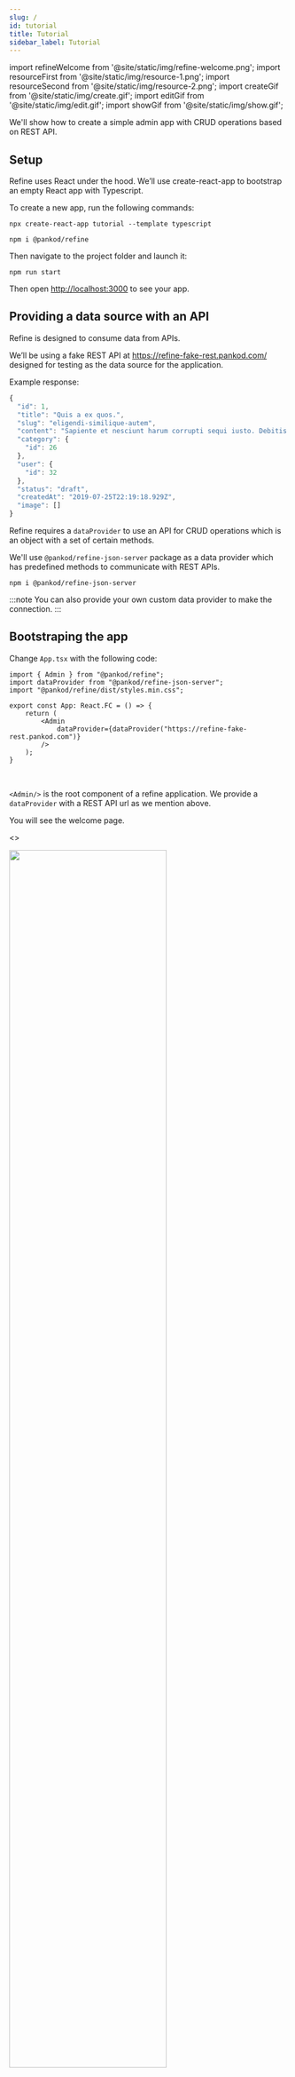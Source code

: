 ```yaml
---
slug: /
id: tutorial
title: Tutorial
sidebar_label: Tutorial
---
```


import refineWelcome from '@site/static/img/refine-welcome.png';
import resourceFirst from '@site/static/img/resource-1.png';
import resourceSecond from '@site/static/img/resource-2.png';
import createGif from '@site/static/img/create.gif';
import editGif from '@site/static/img/edit.gif';
import showGif from '@site/static/img/show.gif';

We'll show how to create a simple admin app with CRUD operations based on REST API.

## Setup

Refine uses React under the hood. We’ll use create-react-app to bootstrap an empty React app with Typescript.

To create a new app, run the following commands:

```
npx create-react-app tutorial --template typescript
```

```
npm i @pankod/refine
```

Then navigate to the project folder and launch it:

```
npm run start
```

Then open [http://localhost:3000](http://localhost:3000) to see your app.

## Providing a data source with an API

Refine is designed to consume data from APIs.

We’ll be using a fake REST API at https://refine-fake-rest.pankod.com/ designed for testing as the data source for the application.

Example response:

```ts title="https://refine-fake-rest.pankod.com/posts/1"
{
  "id": 1,
  "title": "Quis a ex quos.",
  "slug": "eligendi-similique-autem",
  "content": "Sapiente et nesciunt harum corrupti sequi iusto. Debitis explicabo beatae maiores assumenda. Quia velit quam inventore omnis in doloribus et modi aut. Aut deserunt est molestias sunt fugit rerum natus. Consequuntur quam porro doloribus vel nulla non. Suscipit ut deleniti. Consequatur repellat accusamus. Expedita eos hic amet fugit. Magni odio consequatur aut pariatur error eaque culpa. Officiis minus id et.",
  "category": {
    "id": 26
  },
  "user": {
    "id": 32
  },
  "status": "draft",
  "createdAt": "2019-07-25T22:19:18.929Z",
  "image": []
}
```

Refine requires a `dataProvider` to use an API for CRUD operations which is an object with a set of certain methods.

We'll use `@pankod/refine-json-server` package as a data provider which has predefined methods to communicate with REST APIs.

```
npm i @pankod/refine-json-server
```

:::note
You can also provide your own custom data provider to make the connection.
:::

## Bootstraping the app

Change `App.tsx` with the following code:

```tsx title="src/App.tsx"
import { Admin } from "@pankod/refine";
import dataProvider from "@pankod/refine-json-server";
import "@pankod/refine/dist/styles.min.css";

export const App: React.FC = () => {
    return (
        <Admin
            dataProvider={dataProvider("https://refine-fake-rest.pankod.com")}
        />
    );
}
```

<br/>

`<Admin/>` is the root component of a refine application. We provide a `dataProvider` with a REST API url as we mention above.

You will see the welcome page.

<>

<div style={{textAlign: "center"}}>
    <img  width="75%" src={refineWelcome} />
</div>
<br/>
</>

:::tip

```tsx
import "@pankod/refine/dist/styles.min.css";
```

[Refer to theme documentation for further information about importing the default css](#)
:::

## Connect API with Resources

We'll start forming our app by adding a `<Resource>` component as a child.
A `<Resource>` represents an endpoint in the API by given name property. `name` property of `<Resource />` should be one of the endpoints in your API.

We'll demonstrate how to get data at `/posts` endpoint from `https://refine-fake-rest.pankod.com` REST API.

```tsx title="src/App.tsx"
//highlight-next-line
import { Admin, Resource } from "@pankod/refine";
import dataProvider from "@pankod/refine-json-server";

export const App: React.FC = () => {
    return (
        <Admin
            dataProvider={dataProvider("https://refine-fake-rest.pankod.com")}
        >
            //highlight-next-line
            <Resource name="posts" />
        </Admin>
    );
}
```

<br/>

After adding `<Resource>`, app redirects to a url defined by `name` property.

:::info
`refine` handles route matching out of the box. More info about [routing](#).
:::

<>

<div style={{textAlign: "center"}}>
    <img   src={resourceFirst} />
</div>
<br/>
</>

You'll see a 404 page since `<Resource>` doesn't handle data fetching on its own. CRUD operations is to be done with `refine` hooks.

Components for CRUD operations(list, create, edit, show) should be given to `<Resource>` as props. In this example, we are going to set corresponding custom components to `<Resource>` which uses `refine` hooks to handle data operations and display the list of data.

## Showing and interacting with data

Let's create a `PostList` component to fetch and show posts data. This component will be passed as `list` prop to `<Resource>`

```tsx title="pages/posts/list.tsx"
import {
    List,
    TextField,
    TagField,
    DateField,
    Table,
    useTable,
} from "@pankod/refine";
import { IPost } from "interfaces";

export const PostList: React.FC<IResourceComponentsProps> = (props) => {
    const { tableProps } = useTable<IPost>();

    return (
        <List>
            <Table {...tableProps} rowKey="id">
                <Table.Column dataIndex="title" title="title" />
                <Table.Column
                    dataIndex="status"
                    title="status"
                    render={(value) => <TagField value={value} />}
                />
                <Table.Column
                    dataIndex="createdAt"
                    title="createdAt"
                    render={(value) => <DateField format="LLL" value={value} />}
                />
            </Table>
        </List>
    );
};
```

```ts title="interfaces/index.d.ts"
export interface IPost {
    title: string;
    status: "published" | "draft" | "rejected";
    createdAt: string;
}
```

<br/>

### Fetching and managing data

`useTable` is a hook from `refine` that is responsible for fetching data from API with `<Resource>`'s `name` prop using `refine`'s various helper hooks under the hood.

```tsx
const { tableProps } = useTable<IPost>();
```

The `tableProps` includes all necessary props for `<Table>` component to show and interact with data properly.

You can find detailed usage of `useTable` from [here](#).

### Showing and formatting data

We wrap `<Table>` with [`<List>`](#) component from `refine`, which adds extra functionalities like a create button and title to the table view.

:::tip
`<List>` is not an obligation at this point. You can prefer to use your own wrapper component.
:::

`refine` apps uses [ant-design](https://ant.design/components/overview/) components to display data. In this example, we'll use `<Table>` component, which is exposed from ant-design to render a table with one row for each record.

Refer to [ant-design docs](https://ant.design/components/table/#API) for more detailed information about `<Table>`.

The render prop of `<Table.Column>` is used to determine how to format and show data. Each `<Table.Column>` maps a different field in the API response, specified by the `dataIndex` prop.

:::note

```tsx
<Table.Column
    // highlight-next-line
    dataIndex="title"
    title="title"
    // highlight-next-line
    render={(value) => <TextField value={value} />}
/>
```

`value` of render props points to data with key described by `dataIndex`.
:::

We used `<TextField>`, `<TagField>` and `<DateField>` in `<Table.Column>` to show data in the proper format. These are examples of many more field components from `refine` that are based on ant design components.
User has full freedom on how to format and show raw data that comes from render prop including ant design components or custom components.

You can find detailed usage of fields from [here](#).

After creating the `<PostList>` component, now it's time to add it to `<Resource>`.

```tsx title="src/App.tsx"
import { Admin, Resource } from "@pankod/refine";
import dataProvider from "@pankod/refine-json-server";
//highlight-next-line
import { PostList } from "./pages";

export const App: React.FC = () => {
    return (
        <Admin
            dataProvider={dataProvider("https://refine-fake-rest.pankod.com")}
        >
            //highlight-next-line
            <Resource name="posts" list={PostList} />
        </Admin>
    );
}
```

<br />

We can now list `/posts` data successfully as shown below.

<>

<div style={{textAlign: "center"}}>
    <img src={resourceSecond} />
</div>
<br/>
</>

## Handling relationships

Let's say we want to show title of category at `<PostList>`.

[Each post record](#providing-a-data-source-with-an-api) includes a category property that has an id field, which points to a category:

```ts title="https://refine-fake-rest.pankod.com/posts/1"
...
  "category": {
    "id": 26
  }
...
```

<br />

Each category id references a record at `refine-fake-rest.pankod.com/categories` endpoint.

```ts title="https://refine-fake-rest.pankod.com/categories/26"
  {
    "id": 26,
    "title": "mock category title",
  }
```

<br />

In order to get data from a different resource, we can use a `refine` hook named `useMany`.

```tsx title="pages/posts/list.tsx"
import {
    List,
    TextField,
    TagField,
    DateField,
    Table,
    useTable,
    //highlight-next-line
    useMany,
} from "@pankod/refine";

//highlight-next-line
import { IPost, ICategory } from "interfaces";

export const PostList: React.FC<IResourceComponentsProps> = (props) => {
    const { tableProps } = useTable<IPost>();

    //highlight-start
    const categoryIds =
        tableProps?.dataSource?.map((item) => item.category.id) ?? [];
    const { data: categoriesData, isLoading } = useMany<ICategory>(
        "categories",
        categoryIds,
        {
            enabled: categoryIds.length > 0,
        },
    );
    //highlight-end

    return (
        <List>
            <Table {...tableProps} rowKey="id">
                <Table.Column dataIndex="title" title="title" />
                <Table.Column
                    dataIndex="status"
                    title="status"
                    render={(value) => <TagField value={value} />}
                />
                <Table.Column
                    dataIndex="createdAt"
                    title="createdAt"
                    render={(value) => <DateField format="LLL" value={value} />}
                />
                //highlight-start
                <Table.Column
                    dataIndex={["category", "id"]}
                    title="category"
                    render={(value) => {
                        if (isLoading) {
                            return <TextField value="Loading..." />;
                        }

                        return (
                            <TextField
                                value={
                                    categoriesData?.data.find(
                                        (item) => item.id === value,
                                    )?.title
                                }
                            />
                        );
                    }}
                />
                //highlight-end
            </Table>
        </List>
    );
};
```

```ts title="interfaces/index.d.ts"
// highlight-start
export interface ICategory {
    id: string;
    title: string;
}
// highlight-end

export interface IPost {
    title: string;
    status: "published" | "draft" | "rejected";
    // highlight-next-line
    category: ICategory;
    createdAt: string;
}
```

:::tip
We can reach nested properties of table data by using an array.

```
 dataIndex={["category", "id"]}
```

:::

<br />

`useMany` expects the external resource endpoint and an array of ids. It fetches and returns data with loading status.

We collect `categoryId`' s from list data at `/posts` endpoint and send to `useMany`.

:::note

```tsx
enabled: categoryIds.length > 0;
```

We set a condition to start fetching only when data is available.
:::

To show category title field, find the title corresponding to the catogory id of the current record in data returned by `useMany`,

[Refer to `useMany` documentation for detailed usage. &#8594](#)

## Editing a record

We'll implement a page for editing an existing record.

Let's create a `<PostEdit>` component to edit an existing post. This component will be passed as `list` prop to `<Resource>`.

```tsx title="pages/posts/edit.tsx"
import { useForm, Form, Input, Select, Edit, useSelect } from "@pankod/refine";
import { IPost } from "interfaces";

export const PostEdit = () => {
    const { formProps, saveButtonProps, queryResult } = useForm<IPost>();

    const { selectProps: categorySelectProps } = useSelect<IPost>({
        resource: "categories",
        defaultValue: queryResult?.data?.data?.category.id,
    });

    return (
        <Edit saveButtonProps={saveButtonProps}>
            <Form {...formProps} wrapperCol={{ span: 14 }} layout="vertical">
                <Form.Item label="Title" name="title">
                    <Input />
                </Form.Item>
                <Form.Item label="Status" name="status">
                    <Select
                        options={[
                            {
                                label: "Published",
                                value: "published",
                            },
                            {
                                label: "Draft",
                                value: "draft",
                            },
                            {
                                label: "Rejected",
                                value: "rejected",
                            },
                        ]}
                    />
                </Form.Item>
                <Form.Item label="Category" name={["category", "id"]}>
                    <Select {...categForySelectProps} />
                </Form.Item>
            </Form>
        </Edit>
    );
};
```

<br />

After creating the `<PostEdit>` component, now it's time to add it to `<Resource>`.

<br />

```tsx title="src/App.tsx"
import { Admin, Resource } from "@pankod/refine";
import dataProvider from "@pankod/refine-json-server";
//highlight-next-line
import { PostList, PostEdit } from "./pages";

export const App: React.FC = () => {
    return (
        <Admin
            dataProvider={dataProvider("https://refine-fake-rest.pankod.com")}
        >
            <Resource
                name="posts"
                list={PostList}
                //highlight-next-line
                edit={PostEdit}
            />
        </Admin>
    );
}
```

<br />

:::important
`refine` doesn't automatically add an _**edit**_ button by default to each record in `<PostList>` to give access to the edit page which renders the `<PostEdit>` component.

We' ll add a new column to `<Table>` in `<PostList>` to show the action button for edit.
`<EditButton>` from refine can be used to navigate to edit page at `/resources/posts/edit`.

You can find detailed usage of `<EditButton>` from [here](#).

<br />

```tsx title="components/pages/posts.tsx"
import {
    ...
    //highlight-start
    Space,
    EditButton
    //highlight-end
} from "@pankod/refine";

export const PostList: React.FC<IResourceComponentsProps> = (props) => {
...
    <Table.Column
        title="Actions"
        dataIndex="actions"
        render={(
            _text: string | number,
            record: {
                id: string | number;
            },
        ): React.ReactNode => {
            return(
                <Space>
                    <EditButton size="small" recordItemId={record.id} />
                </Space>
        )}}
    />
...
}
```

:::

### Managing the form

`useForm` is another skillful hook from `refine` that is responsible for managing form data like creating and editing.

```tsx
const { formProps, saveButtonProps } = useForm<IPost>();
```

The `formProps` includes all necessary props for `<Form>` component to manage form data properly.
Similarly `saveButtonProps` includes useful properties for a button to submit a form.

[Refer to `useForm` documentation for detailed usage. &#8594](#)

`useSelect` produces props for `<Select>` component from data at another resource. `<Select>` is an Ant-Design component that is exported from `refine` for convenience.

[Refer to `Select` documentation for detailed usage. &#8594](https://ant.design/components/select/)

```tsx
const { selectProps: categorySelectProps } = useSelect<IPost>({
    resource: "categories",
    defaultValue: queryResult?.data?.data?.category.id,
});
```

:::important
`defaultValue` is used to get the value for the current item independent of search, sort and filter parameters.
:::

[Refer to `useSelect` documentation for detailed usage. &#8594](#)

### Editing the form

`refine` apps uses [ant-design form components](https://ant.design/components/form/) to handle form management. In this example, we'll use `<Form>` and `<Form.Item>` component, which is exposed from ant-design to manage form inputs.

We wrap `<Form>` with [`<Edit>`](#) component from `refine` that provides save, delete and refresh buttons that can be used for form actions.

:::caution Attention
In edit page, `useForm` hook initializes the form with current record values.
:::

We are getting form values from inputs by passing them as child to `<Form.Item>`. Edited input values are automatically set to form data.

Save button submits the form and issues a `PUT` request to the REST API when clicked. After request responses successfully, app will be navigated to listing page on `resources/posts` with updated data.

[Refer to **How editing works?** section for in depth explanation. &#8594](#)

<br />

<>

<div style={{textAlign: "center"}}>
    <img src={editGif} />
</div>
<br/>
</>

<br />

## Creating a record

We'll implement a page for creating a new record using fake REST API. It has a similar implemantation and managing form methods like [Editing a record](#editing-a-record).

First create a `<PostCreate>` component to create a new post. This component will be passed as `create` prop to `<Resource>`.

```tsx title="pages/posts/create.tsx"
import {
    ...
    //highlight-next-line
    Create
} from "@pankod/refine";
import { IPost } from "interfaces";

export const PostCreate = () => {
    const { formProps, saveButtonProps } = useForm<IPost>();

    const { selectProps: categorySelectProps } = useSelect<IPost>({
        resource: "categories",
    });

    return (
        <Create saveButtonProps={saveButtonProps}>
            <Form {...formProps} wrapperCol={{ span: 14 }} layout="vertical">
                <Form.Item label="Title" name="title">
                    <Input />
                </Form.Item>
                <Form.Item label="Status" name="status">
                    <Select
                        options={[
                            {
                                label: "Published",
                                value: "published",
                            },
                            {
                                label: "Draft",
                                value: "draft",
                            },
                            {
                                label: "Rejected",
                                value: "rejected",
                            },
                        ]}
                    />
                </Form.Item>
            </Form>
        </Create>
    );
};
```

<br />

After creating the `<PostCreate>` component, add it to `<Resource>`.

<br />

```tsx title="src/App.tsx"
import { Admin, Resource } from "@pankod/refine";
import dataProvider from "@pankod/refine-json-server";
//highlight-next-line
import { PostList, PostEdit, PostCreate } from "./pages";

export const App: React.FC = () => {
    return (
        <Admin
            dataProvider={dataProvider("https://refine-fake-rest.pankod.com")}
        >
            <Resource
                name="posts"
                list={PostList}
                edit={PostEdit}
                //highlight-next-line
                create={PostCreate}
            />
        </Admin>
    );
}
```

<br />

:::important
`refine` doesn't automatically add a _**create**_ button by default on top of the `<PostList>` to give access to the create page which renders the `<PostCreate>` component.

Each component given to `<Resource>` will get passed props with `IResourceComponentsProps` interface. If this props are passed to `<List>` wrapper in `<PostList>` component, `<List>` will render a create button in case a `create` component is passed to `<Resource>`.

[More about **IResourceComponentsProps** &#8594](#)

```tsx title="components/pages/posts.tsx"
...
//highlight-next-line
export const PostList: React.FC<IResourceComponentsProps> = (props) => {
    const { tableProps } = useTable();

    return (
        //highlight-next-line
        <List {...props}>
...
```

:::

<br />

### Filling the form

This part is very similar to [Editing the form](#editing-the-form). Only differences are:

-   We wrap `<Form>` with [`<Create>`](#) component from `refine`.

-   Save button submits the form and issues a `POST` request to the REST API.

-   Since there can't be a pre-selected value in a create form, we don't pass a `defaultValue` parameter to `useSelect`.

<br />

<div style={{textAlign: "center"}}>
    <img src={createGif} />
</div>
<br/>

<br/>

## Showing a record

Let's implement a page for showing an existing record in detail.

First create a `<PostShow>` component to show an existing post. This component will be passed as `show` prop to `<Resource>`.

```tsx title="pages/posts/show.tsx"
import {
    //highlight-start
    Show,
    useShow,
    Typography,
    Tag,
    useOne,
    //highlight-end
} from "@pankod/refine";
import { IPost, ICategory } from "interfaces";

const { Title, Text } = Typography;

export const PostShow = () => {
    const { queryResult } = useShow();
    const { data, isLoading } = queryResult;
    const record = data?.data;

    const { data: categoryData } = useOne<ICategory>(
        "categories",
        record?.category.id || "",
        {
            enabled: !!record?.category.id,
        },
    );

    return (
        <Show isLoading={isLoading}>
            <Title level={5}>Title</Title>
            <Text>{record?.title}</Text>

            <Title level={5}>Status</Title>
            <Text>
                <Tag>{record?.status}</Tag>
            </Text>

            <Title level={5}>Category</Title>
            <Text>{categoryData?.data.title}</Text>
        </Show>
    );
};
```

<br />

After creating the `<PostShow>` component, add it to `<Resource>`.

<br />

```tsx title="src/App.tsx"
import { Admin, Resource } from "@pankod/refine";
import dataProvider from "@pankod/refine-json-server";
//highlight-next-line
import { PostList, PostEdit, PostCreate, PostShow } from "./pages";

export const App: React.FC = () => {
    return (
        <Admin
            dataProvider={dataProvider("https://refine-fake-rest.pankod.com")}
        >
            <Resource
                name="posts"
                list={PostList}
                edit={PostEdit}
                create={PostCreate}
                //highlight-next-line
                show={PostShow}
            />
        </Admin>
    );
}
```

### Fetching record data

```tsx
const { queryResult } = useShow<IPost>();
```

`useShow` is another skillful hook from `refine` that is responsible for fetching a single record data.

The `queryResult` includes fetched data and query state like `isLoading` state.

[Refer to `useShow` documentation for detailed usage. &#8594](#)

```tsx
const { data: categoryData } = useOne<ICategory>(
    "categories",
    record?.category.id ?? "",
    {
        enabled: !!record?.category.id,
    },
);
```

`useOne` is a low level hook from `refine` that is also responsible for fetching a single record data for any given resource.

Here, `useOne` is used to fetch a record data from `/resources/categories`.

[Refer to `useOne` documentation for detailed usage. &#8594](#)

:::caution attention
Difference between `useOne` and `useShow` is that `useShow` is tuned for fetching data from current resource.
:::

### Showing the data

Since record data is explicit, there is no constraint on how to present that data. `refine` provides a `<Show>` wrapper component that provides extra features like a `list` and a `refresh` buttons.

[Refer to `<Show>` documentation for detailed usage. &#8594](#)

:::tip
`<Show>` can also render `edit` and `delete` buttons via `canEdit` and `canDelete` props which can be passed from props of `<PostShow>`

```tsx
export const PostShow: React.FC<IResourceComponentsProps> = (props) => {
    ...
    <Show {...props}>
}
```

:::

<br />

<div style={{textAlign: "center"}}>
    <img src={showGif} />
</div>
<br/>

<br />

## Adding search and filters

We'll use`<Table.Column>`'s [`filterDropdown`](https://ant.design/components/table/#Column) property from Ant-design and `<FilterDropdown>` component from `refine` to search and filter content.

Let's add search and filter feature to category field.

```tsx title="pages/posts/list.tsx"
import {
    ...
    //highlight-start
    FilterDropdown,
    Select,
    useSelect
    //highlight-end
} from "@pankod/refine";

export const PostList: React.FC<IResourceComponentsProps> = (props) => {
    ...

    //highlight-start
    const { selectProps: categorySelectProps } = useSelect<ICategory>({
        resource: "categories",
    });
     //highlight-end

    return (
        <List {...props}>
            <Table {...tableProps} rowKey="id">
               ...
                <Table.Column
                    dataIndex={["category", "id"]}
                    title="category"
                    render={(value) => {
                        if (isLoading) {
                            return <TextField value="Loading..." />;
                        }

                        return (
                            <TextField
                                value={
                                    categoriesData?.data.find(
                                        (item) => item.id === value,
                                    )?.title
                                }
                            />
                        );
                    }}
                    //highlight-start
                    filterDropdown={(props) => (
                        <FilterDropdown {...props}>
                            <Select
                                style={{ minWidth: 200 }}
                                mode="multiple"
                                placeholder="Select Category"
                                {...categorySelectProps}
                            />
                        </FilterDropdown>
                    )}
                    //highlight-end
                />
               ...
            </Table>
        </List>
    );
};
```

`<FilterDropdown>` component serves as a bridge between its child input and `refine`'s `useTable` hook.

It transfers child's input value to `useTable` hook using `filterDropdown`'s embedded props and provides a filter button to start filtering functionality.

[Refer to `<FilterDropdown>` documentation for detailed usage. &#8594](#)

In order to let user choose or search a category to filter, we get all categories as `categorySelectProps` using `useSelect` hook and set to `<Select>`.

## Connecting to a real API

At this point we have an app with basic features implemented using a fake REST API.

[Refer to `dataProvider` documentation for how to connect your own api to `refine`.](#)

## Conclusion

Core functionality of `refine` is based heavily on hooks. This way it provides a wide range of flexibility on data management and UI structure.

You can develop new features or modify existing behavior based on your needs on top of `refine` codebase.
